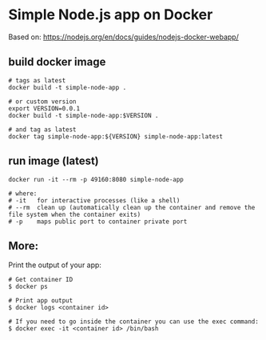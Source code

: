 # Simple Node.js app on Docker

Based on: https://nodejs.org/en/docs/guides/nodejs-docker-webapp/

## build docker image
```
# tags as latest
docker build -t simple-node-app .

# or custom version
export VERSION=0.0.1
docker build -t simple-node-app:$VERSION .

# and tag as latest
docker tag simple-node-app:${VERSION} simple-node-app:latest
```

## run image (latest)
```
docker run -it --rm -p 49160:8080 simple-node-app

# where:
# -it   for interactive processes (like a shell)
# --rm  clean up (automatically clean up the container and remove the file system when the container exits)
# -p    maps public port to container private port

```

## More:
Print the output of your app:

```
# Get container ID
$ docker ps

# Print app output
$ docker logs <container id>

# If you need to go inside the container you can use the exec command:
$ docker exec -it <container id> /bin/bash
```
